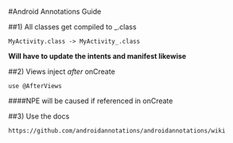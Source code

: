 #Android Annotations Guide

##1) All classes get compiled to _.class
```
MyActivity.class -> MyActivity_.class
```
**Will have to update the intents and manifest likewise**

##2) Views inject *after* onCreate
```
use @AfterViews
```
####NPE will be caused if referenced in onCreate

##3) Use the docs
```
https://github.com/androidannotations/androidannotations/wiki
```